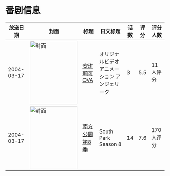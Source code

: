 # 番剧信息

|放送日期|封面|标题|日文标题|话数|评分|评分人数|
|---|---|---|---|---|---|---|
|2004-03-17|<img src="//lain.bgm.tv/pic/cover/c/f8/53/21051_yQ9yt.jpg" alt="封面" style="width:150px;height:200px;object-fit:cover;">|[安琪莉可 OVA](https://bangumi.tv/subject/21051)|オリジナルビデオアニメーション アンジェリーク|3|5.5|11人评分|
|2004-03-17|<img src="//lain.bgm.tv/pic/cover/c/13/72/60607_byYMU.jpg" alt="封面" style="width:150px;height:200px;object-fit:cover;">|[南方公园 第8季](https://bangumi.tv/subject/60607)|South Park Season 8|14|7.6|170人评分|
